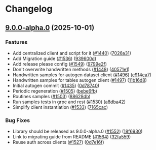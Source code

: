 # Changelog

## [9.0.0-alpha.0](https://github.com/googleapis/nodejs-bigquery/compare/v7.9.1...v9.0.0-alpha.0) (2025-10-01)


### Features

* Add centralized client and script for it ([#1440](https://github.com/googleapis/nodejs-bigquery/issues/1440)) ([7026a31](https://github.com/googleapis/nodejs-bigquery/commit/7026a319d04ec1100dbc67be1a23d1c31b0ae915))
* Add Migration guide ([#1536](https://github.com/googleapis/nodejs-bigquery/issues/1536)) ([939600d](https://github.com/googleapis/nodejs-bigquery/commit/939600dfe820040e13e104b7afb1a9bb9e356daf))
* Add release please config ([#1549](https://github.com/googleapis/nodejs-bigquery/issues/1549)) ([9799e2f](https://github.com/googleapis/nodejs-bigquery/commit/9799e2f6cc0892abf72b58200faa0462d99e8957))
* Don't overwrite handwritten methods ([#1448](https://github.com/googleapis/nodejs-bigquery/issues/1448)) ([40571e1](https://github.com/googleapis/nodejs-bigquery/commit/40571e1ad2c4646721bef61dcb43b35a10cafe84))
* Handwritten samples for autogen dataset client ([#1496](https://github.com/googleapis/nodejs-bigquery/issues/1496)) ([e914ea7](https://github.com/googleapis/nodejs-bigquery/commit/e914ea7d61a58385bbc5384e9660b8679a1ada70))
* Handwritten samples for tables autogen client ([#1497](https://github.com/googleapis/nodejs-bigquery/issues/1497)) ([11b16d8](https://github.com/googleapis/nodejs-bigquery/commit/11b16d84aef3ff09bb99d37ab103b0a04969b4b7))
* Initial autogen commit ([#1435](https://github.com/googleapis/nodejs-bigquery/issues/1435)) ([0d78740](https://github.com/googleapis/nodejs-bigquery/commit/0d78740ce11a4f55b8e23c8e0dd8a2166ade7609))
* Periodic regeneration ([#1505](https://github.com/googleapis/nodejs-bigquery/issues/1505)) ([bebe6fb](https://github.com/googleapis/nodejs-bigquery/commit/bebe6fb1a817542d2359a8abcff0d5756a1941ac))
* Routines samples ([#1503](https://github.com/googleapis/nodejs-bigquery/issues/1503)) ([88628db](https://github.com/googleapis/nodejs-bigquery/commit/88628dbf54b2e28756ba2a4ddad6ffeac38eea81))
* Run samples tests in grpc and rest ([#1530](https://github.com/googleapis/nodejs-bigquery/issues/1530)) ([a8dba42](https://github.com/googleapis/nodejs-bigquery/commit/a8dba42c89660fb6dca5ee7deb9ff65c6656a8c2))
* Simplify client instantiation ([#1533](https://github.com/googleapis/nodejs-bigquery/issues/1533)) ([7165cac](https://github.com/googleapis/nodejs-bigquery/commit/7165cacf31d10ecd9003c72ec2f6624e732cac70))


### Bug Fixes

* Library should be released as 9.0.0-alpha.0 ([#1552](https://github.com/googleapis/nodejs-bigquery/issues/1552)) ([18f6930](https://github.com/googleapis/nodejs-bigquery/commit/18f6930811574282c21d60b82705eea09fd8c6ee))
* Link to migrating guide from README ([#1564](https://github.com/googleapis/nodejs-bigquery/issues/1564)) ([32fa559](https://github.com/googleapis/nodejs-bigquery/commit/32fa559ce4888e4482f8cfb9135739754047efed))
* Reuse auth across clients ([#1527](https://github.com/googleapis/nodejs-bigquery/issues/1527)) ([0d7e16f](https://github.com/googleapis/nodejs-bigquery/commit/0d7e16f8535f8a7c1dc1b59ccbaf7337062dd49b))
